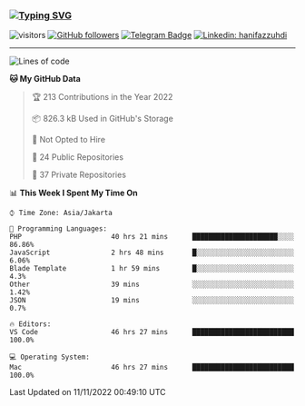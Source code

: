 ### [![Typing SVG](https://readme-typing-svg.herokuapp.com?font=lato&size=22&lines=Hi+There+👋)](https://git.io/typing-svg) 

![visitors](https://visitor-badge.glitch.me/badge?page_id=hanifazzuhdi.hanifazzuhdi)
[![GitHub followers](https://img.shields.io/github/followers/hanifazzuhdi?label=Follow&style=social)](https://github.com/hanifazzuhdi/?tab=follow) 
[![Telegram Badge](https://img.shields.io/badge/-hanif0198-blue?style=social&logo=telegram&link=https://www.t.me/hanif0198/)](https://www.t.me/hanif0198/) 
[![Linkedin: hanifazzuhdi](https://img.shields.io/badge/-hanifazzuhdi-blue?style=flat-square&logo=Linkedin&logoColor=white&link=https://www.linkedin.com/in/hanif-az-zuhdi-69688019b/)](https://www.linkedin.com/in/hanif-az-zuhdi-69688019b/) 

<hr/>

<!--START_SECTION:waka-->
![Lines of code](https://img.shields.io/badge/From%20Hello%20World%20I%27ve%20Written-6%20Million%20lines%20of%20code-blue)

**🐱 My GitHub Data** 

> 🏆 213 Contributions in the Year 2022
 > 
> 📦 826.3 kB Used in GitHub's Storage 
 > 
> 🚫 Not Opted to Hire
 > 
> 📜 24 Public Repositories 
 > 
> 🔑 37 Private Repositories  
 > 
📊 **This Week I Spent My Time On** 

```text
⌚︎ Time Zone: Asia/Jakarta

💬 Programming Languages: 
PHP                      40 hrs 21 mins      █████████████████████░░░░   86.86% 
JavaScript               2 hrs 48 mins       █░░░░░░░░░░░░░░░░░░░░░░░░   6.06% 
Blade Template           1 hr 59 mins        █░░░░░░░░░░░░░░░░░░░░░░░░   4.3% 
Other                    39 mins             ░░░░░░░░░░░░░░░░░░░░░░░░░   1.42% 
JSON                     19 mins             ░░░░░░░░░░░░░░░░░░░░░░░░░   0.7%

🔥 Editors: 
VS Code                  46 hrs 27 mins      █████████████████████████   100.0%

💻 Operating System: 
Mac                      46 hrs 27 mins      █████████████████████████   100.0%

```


 Last Updated on 11/11/2022 00:49:10 UTC
<!--END_SECTION:waka-->
